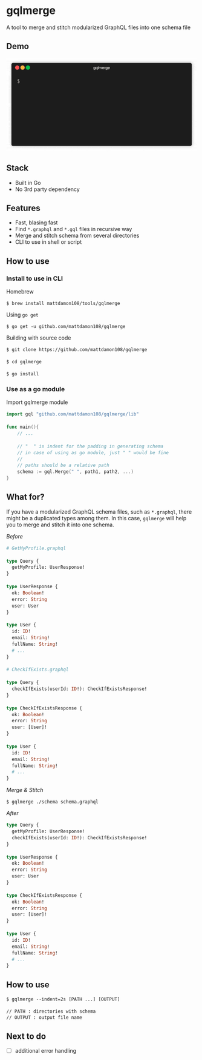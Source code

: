 # gqlmerge

A tool to merge and stitch modularized GraphQL files into one schema file

## Demo

![Demo](/demo/gqlmerge_demo.gif)

## Stack

- Built in Go
- No 3rd party dependency

## Features

- Fast, blasing fast
- Find `*.graphql` and `*.gql` files in recursive way
- Merge and stitch schema from several directories
- CLI to use in shell or script

## How to use

### Install to use in CLI

Homebrew

```shell
$ brew install mattdamon108/tools/gqlmerge
```

Using `go get`

```shell
$ go get -u github.com/mattdamon108/gqlmerge
```

Building with source code

```shell
$ git clone https://github.com/mattdamon108/gqlmerge

$ cd gqlmerge

$ go install
```

### Use as a go module

Import gqlmerge module

```go
import gql "github.com/mattdamon108/gqlmerge/lib"

func main(){
	// ...

	// "  " is indent for the padding in generating schema
	// in case of using as go module, just " " would be fine
	//
	// paths should be a relative path
	schema := gql.Merge(" ", path1, path2, ...)
}
```

## What for?

If you have a modularized GraphQL schema files, such as `*.graphql`, there might be a duplicated types among them. In this case, `gqlmerge` will help you to merge and stitch it into one schema.

_Before_

```graphql
# GetMyProfile.graphql

type Query {
  getMyProfile: UserResponse!
}

type UserResponse {
  ok: Boolean!
  error: String
  user: User
}

type User {
  id: ID!
  email: String!
  fullName: String!
  # ...
}

# CheckIfExists.graphql

type Query {
  checkIfExists(userId: ID!): CheckIfExistsResponse!
}

type CheckIfExistsResponse {
  ok: Boolean!
  error: String
  user: [User]!
}

type User {
  id: ID!
  email: String!
  fullName: String!
  # ...
}
```

_Merge & Stitch_

```shell
$ gqlmerge ./schema schema.graphql
```

_After_

```graphql
type Query {
  getMyProfile: UserResponse!
  checkIfExists(userId: ID!): CheckIfExistsResponse!
}

type UserResponse {
  ok: Boolean!
  error: String
  user: User
}

type CheckIfExistsResponse {
  ok: Boolean!
  error: String
  user: [User]!
}

type User {
  id: ID!
  email: String!
  fullName: String!
  # ...
}
```

## How to use

```shell
$ gqlmerge --indent=2s [PATH ...] [OUTPUT]

// PATH : directories with schema
// OUTPUT : output file name
```

## Next to do

- [ ] additional error handling
